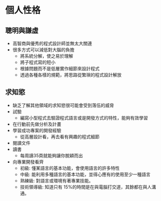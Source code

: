 # 個人性格
## 聰明與謙虛
* 高智商與優秀的程式設計師並無太大關連
* 很多方式可以減低對大腦的負擔
	* 將系統分解，使之易於理解
	* 將子程式寫的短小
	* 根據問題而不是低層實作細節來設計程式
	* 透過各種各樣的規範，將思路從繁瑣的程式設計解放
## 求知慾
* 缺乏了解其他領域的求知慾很可能會受到落伍的威脅
* 試驗
	* 編寫小型程式去驗證程式語言或是開發方式的特性，能夠有效學習
* 在行動前先做分析及計畫
* 學習成功專案的開發經驗
	* 從高層設計看，再去看有興趣的程式細節
* 閱讀文件
* 讀書
	* 每周讀35頁就能夠讓你脫穎而出
* 向專業開發看齊
	* 初級: 懂某語言的基本功能，會使用語言的許多特性
	* 中級: 能利用多種語言的基本功能，並得心應有的使用至少一種語言
	* 熟練級: 對語言或環境有著專業技能。
	* 技術領導級: 知道只有 15%的時間是在與電腦打交道，其餘都在與人溝通。
<!--stackedit_data:
eyJoaXN0b3J5IjpbLTEzMjM4NDUxMV19
-->